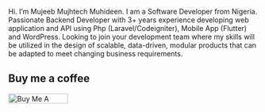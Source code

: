 Hi. I’m Mujeeb Mujhtech Muhideen. I am a Software Developer from Nigeria.
Passionate Backend Developer with 3+ years experience developing web application and API using Php (Laravel/Codeigniter), Mobile App (Flutter) and WordPress. Looking to join your development team where my skills will be utilized in the design of scalable, data-driven, modular products that can be adapted to meet changing business requirements.


## Buy me a coffee

<a href="https://www.buymeacoffee.com/Mujhtech" target="_blank"><img src="https://cdn.buymeacoffee.com/buttons/default-orange.png" alt="Buy Me A Coffee" style="height: 20px !important;width: 120px !important;" ></a>
